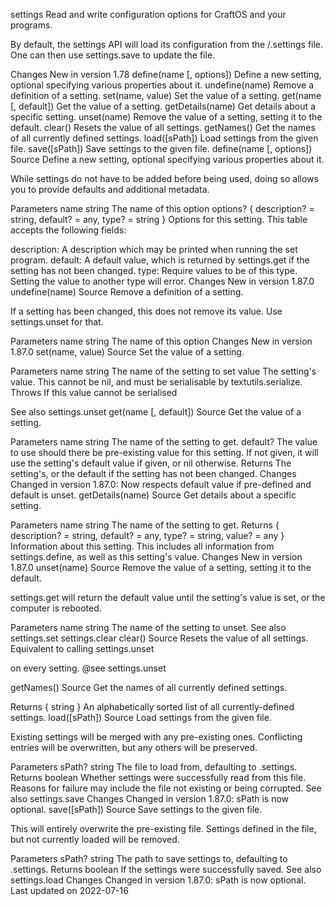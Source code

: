 settings
Read and write configuration options for CraftOS and your programs.

By default, the settings API will load its configuration from the /.settings file. One can then use settings.save to update the file.

Changes
New in version 1.78
define(name [, options])	Define a new setting, optional specifying various properties about it.
undefine(name)	Remove a definition of a setting.
set(name, value)	Set the value of a setting.
get(name [, default])	Get the value of a setting.
getDetails(name)	Get details about a specific setting.
unset(name)	Remove the value of a setting, setting it to the default.
clear()	Resets the value of all settings.
getNames()	Get the names of all currently defined settings.
load([sPath])	Load settings from the given file.
save([sPath])	Save settings to the given file.
define(name [, options])
Source
Define a new setting, optional specifying various properties about it.

While settings do not have to be added before being used, doing so allows you to provide defaults and additional metadata.

Parameters
name string The name of this option
options? { description? = string, default? = any, type? = string }
Options for this setting. This table accepts the following fields:

description: A description which may be printed when running the set program.
default: A default value, which is returned by settings.get if the setting has not been changed.
type: Require values to be of this type. Setting the value to another type will error.
Changes
New in version 1.87.0
undefine(name)
Source
Remove a definition of a setting.

If a setting has been changed, this does not remove its value. Use settings.unset for that.

Parameters
name string The name of this option
Changes
New in version 1.87.0
set(name, value)
Source
Set the value of a setting.

Parameters
name string The name of the setting to set
value The setting's value. This cannot be nil, and must be serialisable by textutils.serialize.
Throws
If this value cannot be serialised

See also
settings.unset
get(name [, default])
Source
Get the value of a setting.

Parameters
name string The name of the setting to get.
default? The value to use should there be pre-existing value for this setting. If not given, it will use the setting's default value if given, or nil otherwise.
Returns
The setting's, or the default if the setting has not been changed.
Changes
Changed in version 1.87.0: Now respects default value if pre-defined and default is unset.
getDetails(name)
Source
Get details about a specific setting.

Parameters
name string The name of the setting to get.
Returns
{ description? = string, default? = any, type? = string, value? = any } Information about this setting. This includes all information from settings.define, as well as this setting's value.
Changes
New in version 1.87.0
unset(name)
Source
Remove the value of a setting, setting it to the default.

settings.get will return the default value until the setting's value is set, or the computer is rebooted.

Parameters
name string The name of the setting to unset.
See also
settings.set
settings.clear
clear()
Source
Resets the value of all settings. Equivalent to calling settings.unset

on every setting.
@see settings.unset

getNames()
Source
Get the names of all currently defined settings.

Returns
{ string } An alphabetically sorted list of all currently-defined settings.
load([sPath])
Source
Load settings from the given file.

Existing settings will be merged with any pre-existing ones. Conflicting entries will be overwritten, but any others will be preserved.

Parameters
sPath? string The file to load from, defaulting to .settings.
Returns
boolean Whether settings were successfully read from this file. Reasons for failure may include the file not existing or being corrupted.
See also
settings.save
Changes
Changed in version 1.87.0: sPath is now optional.
save([sPath])
Source
Save settings to the given file.

This will entirely overwrite the pre-existing file. Settings defined in the file, but not currently loaded will be removed.

Parameters
sPath? string The path to save settings to, defaulting to .settings.
Returns
boolean If the settings were successfully saved.
See also
settings.load
Changes
Changed in version 1.87.0: sPath is now optional.
Last updated on 2022-07-16